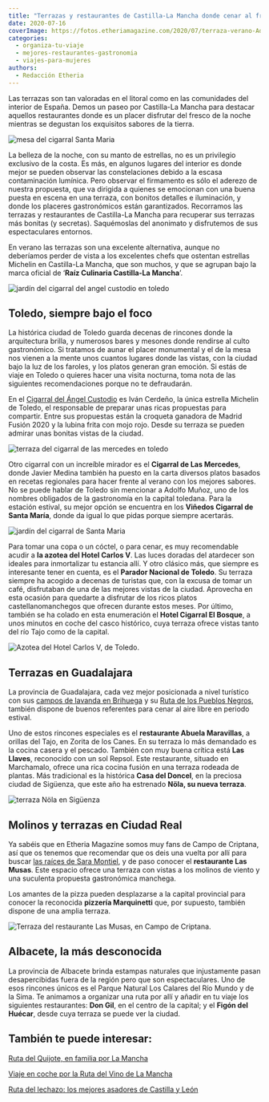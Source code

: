 ```yaml
---
title: "Terrazas y restaurantes de Castilla-La Mancha donde cenar al fresco"
date: 2020-07-16
coverImage: https://fotos.etheriamagazine.com/2020/07/terraza-verano-Adolfo-Cigarral-Santa-Maria.jpg
categories: 
  - organiza-tu-viaje
  - mejores-restaurantes-gastronomia
  - viajes-para-mujeres
authors: 
  - Redacción Etheria
---
```


Las terrazas son tan valoradas en el litoral como en las comunidades del interior de España. Demos un paseo por Castilla-La Mancha para destacar aquellos restaurantes donde es un placer disfrutar del fresco de la noche mientras se degustan los exquisitos sabores de la tierra.

![mesa del cigarral Santa Maria](https://fotos.etheriamagazine.com/2020/07/terraza-verano-Adolfo-Cigarral-Santa-Maria.jpg "Cigarral de Santa María, en Toledo.")

La belleza de la noche, con su manto de estrellas, no es un privilegio exclusivo de la 
costa. Es más, en algunos lugares del interior es donde mejor se pueden observar las 
constelaciones debido a la escasa contaminación lumínica. Pero observar el firmamento es 
sólo el aderezo de nuestra propuesta, que va dirigida a quienes se emocionan con una 
buena puesta en escena en una terraza, con bonitos detalles e iluminación, y donde los 
placeres gastronómicos están garantizados. Recorramos las terrazas y restaurantes de 
Castilla-La Mancha para recuperar sus terrazas más bonitas (y secretas). Saquémoslas del 
anonimato y disfrutemos de sus espectaculares entornos. 

En verano las terrazas son una excelente alternativa, aunque no deberíamos perder de 
vista a los excelentes chefs que ostentan estrellas Michelin en Castilla-La Mancha, que 
son muchos, y que se agrupan bajo la marca oficial de ‘**Raíz Culinaria Castilla-La 
Mancha**’. 

![jardín del cigarral del angel custodio en toledo](https://fotos.etheriamagazine.com/2020/07/terraza-verano-Cigarral-del-angel-Ivan-Cerdeno.jpg "Cigarral del Ángel Custodio, en Toledo.")

## Toledo, siempre bajo el foco

La histórica ciudad de Toledo guarda decenas de rincones donde la arquitectura brilla, y 
numerosos bares y mesones donde rendirse al culto gastronómico. Si tratamos de aunar el 
placer monumental y el de la mesa nos vienen a la mente unos cuantos lugares donde las 
vistas, con la ciudad bajo la luz de los faroles, y los platos generan gran emoción. Si 
estás de viaje en Toledo o quieres hacer una visita nocturna, toma nota de las 
siguientes recomendaciones porque no te defraudarán. 

En el [Cigarral del Ángel Custodio](https://cigarraldelangel.com/) es Iván Cerdeño, la 
única estrella Michelin de Toledo, el responsable de preparar unas ricas propuestas para 
compartir. Entre sus propuestas están la croqueta ganadora de Madrid Fusión 2020 y la 
lubina frita con mojo rojo. Desde su terraza se pueden admirar unas bonitas vistas de la 
ciudad. 

![terraza del cigarral de las mercedes en toledo](https://fotos.etheriamagazine.com/2020/07/terraza-verano-Cigarral-de-las-Mercedes-.jpg "Terraza del Cigarral de las Mercedes, en Toledo.")

Otro cigarral con un increíble mirador es el **Cigarral de Las Mercedes**, donde Javier 
Medina también ha puesto en la carta diversos platos basados en recetas regionales para 
hacer frente al verano con los mejores sabores. No se puede hablar de Toledo sin 
mencionar a Adolfo Muñoz, uno de los nombres obligados de la gastronomía en la capital 
toledana. Para la estación estival, su mejor opción se encuentra en los **Viñedos 
Cigarral de Santa María**, donde da igual lo que pidas porque siempre acertarás. 

![jardín del cigarral de Santa Maria](https://fotos.etheriamagazine.com/2020/07/terraza-verano-adolfo-cigarral-Santa-Maria-2.jpg "Viñedos Cigarral de Santa María.")

Para tomar una copa o un cóctel, o para cenar, es muy recomendable acudir a **la azotea 
del Hotel Carlos V**. Las luces doradas del atardecer son ideales para inmortalizar tu 
estancia allí. Y otro clásico más, que siempre es interesante tener en cuenta, es el 
**Parador Nacional de Toledo**. Su terraza siempre ha acogido a decenas de turistas que, 
con la excusa de tomar un café, disfrutaban de una de las mejores vistas de la ciudad. 
Aprovecha en esta ocasión para quedarte a disfrutar de los ricos platos 
castellanomanchegos que ofrecen durante estos meses. Por último, también se ha colado en 
esta enumeración el **Hotel Cigarral El Bosque**, a unos minutos en coche del casco 
histórico, cuya terraza ofrece vistas tanto del río Tajo como de la capital. 

![Azotea del Hotel Carlos V, de Toledo.](https://fotos.etheriamagazine.com/2020/07/Terraza-verano-hotel-Carlos-V.jpg "Azotea del Hotel Carlos V, de Toledo.")

## Terrazas en Guadalajara

La provincia de Guadalajara, cada vez mejor posicionada a nivel turístico con sus [campos 
de lavanda en 
Brihuega](https://etheriamagazine.com/2020/06/08/floracion-campos-lavanda-brihuega-guadalajara-2019/) 
y su [Ruta de los Pueblos 
Negros](https://etheriamagazine.com/2019/05/06/viaje-en-coche-pueblos-negros-guadalajara/), 
también dispone de buenos referentes para cenar al aire libre en periodo estival. 

Uno de estos rincones especiales es el **restaurante Abuela Maravillas**, a orillas del 
Tajo, en Zorita de los Canes. En su terraza lo más demandado es la cocina casera y el 
pescado. También con muy buena crítica está **Las Llaves**, reconocido con un sol 
Repsol. Este restaurante, situado en Marchamalo, ofrece una rica cocina fusión en una 
terraza rodeada de plantas. Más tradicional es la histórica **Casa del Doncel**, en la 
preciosa ciudad de Sigüenza, que este año ha estrenado **Nöla, su nueva terraza**. 

![terraza Nöla en Sigüenza](https://fotos.etheriamagazine.com/2020/07/terraza-verano-Restaurante-Nola.jpg "Terraza Nöla, en Sigüenza.")

## Molinos y terrazas en Ciudad Real

Ya sabéis que en Etheria Magazine somos muy fans de Campo de Criptana, así que os 
tenemos que recomendar que os deis una vuelta por allí para buscar [las raíces de Sara 
Montiel](https://etheriamagazine.com/2019/04/08/ruta-sara-montiel-campo-de-criptana/), y 
de paso conocer el **restaurante Las Musas**. Este espacio ofrece una terraza con vistas 
a los molinos de viento y una suculenta propuesta gastronómica manchega. 

Los amantes de la pizza pueden desplazarse a la capital provincial para conocer la 
reconocida **pizzería Marquinetti** que, por supuesto, también dispone de una amplia 
terraza. 

![Terraza del restaurante Las Musas, en Campo de Criptana.](https://fotos.etheriamagazine.com/2020/07/terrazas-verano-Las-Musas.jpg "Terraza del restaurante Las Musas, en Campo de Criptana.")

## Albacete, la más desconocida

La provincia de Albacete brinda estampas naturales que injustamente pasan desapercibidas 
fuera de la región pero que son espectaculares. Uno de esos rincones únicos es el Parque 
Natural Los Calares del Río Mundo y de la Sima. Te animamos a organizar una ruta por 
allí y añadir en tu viaje los siguientes restaurantes: **Don Gil**, en el centro de la 
capital; y el **Figón del Huécar**, desde cuya terraza se puede ver la ciudad. 

## También te puede interesar:

[Ruta del Quijote, en familia por La 
Mancha](https://etheriamagazine.com/2021/01/29/ruta-del-quijote-en-familia-por-la-mancha/) 

[Viaje en coche por la Ruta del Vino de La 
Mancha](https://etheriamagazine.com/2019/03/20/ruta-del-vino-de-la-mancha/) 

[Ruta del lechazo: los mejores asadores de Castilla y 
León](https://etheriamagazine.com/2019/04/25/viajar-con-amigas-ruta-del-lechazo-mejores-asadores-castilla-y-leon/)
